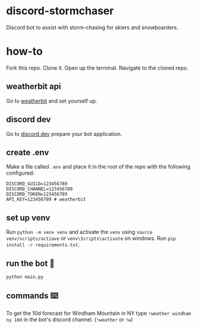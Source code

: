 # discord-stormchaser
Discord bot to assist with storm-chasing for skiers and snowboarders.



# how-to

Fork this repo. Clone it. Open up the terminal. Navigate to the cloned repo.

## weatherbit api

Go to [weatherbit](https://www.weatherbit.io/account/dashboard) and set yourself up.

## discord dev

Go to [discord dev](https://discord.com/developers/applications/) prepare your bot application.

## create .env

Make a file called `.env` and place it in the root of the repo with the following configured:

```.env
DISCORD_GUILD=123456789
DISCORD_CHANNEL=123456789
DISCORD_TOKEN=123456789
API_KEY=123456789 # weatherbit
```
## set up venv

Run `python -m venv venv` and activate the `venv` using `source venv/scripts/actiave` or `venv\Scripts\activate` on windows. Run `pip install -r requirements.txt`.


## run the bot :rocket:

`python main.py`

## commands ⌨️

To get the 10d forecast for Windham Mountain in NY type `!weather windham ny 10d` in the bot's discord channel. (`!weather` or `!w`)
